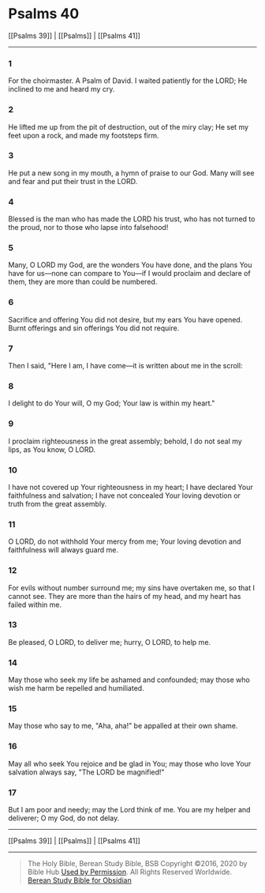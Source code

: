 # Psalms 40

[[Psalms 39]] | [[Psalms]] | [[Psalms 41]]

---

### 1
For the choirmaster. A Psalm of David. I waited patiently for the LORD; He inclined to me and heard my cry.

### 2
He lifted me up from the pit of destruction, out of the miry clay; He set my feet upon a rock, and made my footsteps firm.

### 3
He put a new song in my mouth, a hymn of praise to our God. Many will see and fear and put their trust in the LORD.

### 4
Blessed is the man who has made the LORD his trust, who has not turned to the proud, nor to those who lapse into falsehood!

### 5
Many, O LORD my God, are the wonders You have done, and the plans You have for us—none can compare to You—if I would proclaim and declare of them, they are more than could be numbered.

### 6
Sacrifice and offering You did not desire, but my ears You have opened. Burnt offerings and sin offerings You did not require.

### 7
Then I said, "Here I am, I have come—it is written about me in the scroll:

### 8
I delight to do Your will, O my God; Your law is within my heart."

### 9
I proclaim righteousness in the great assembly; behold, I do not seal my lips, as You know, O LORD.

### 10
I have not covered up Your righteousness in my heart; I have declared Your faithfulness and salvation; I have not concealed Your loving devotion or truth from the great assembly.

### 11
O LORD, do not withhold Your mercy from me; Your loving devotion and faithfulness will always guard me.

### 12
For evils without number surround me; my sins have overtaken me, so that I cannot see. They are more than the hairs of my head, and my heart has failed within me.

### 13
Be pleased, O LORD, to deliver me; hurry, O LORD, to help me.

### 14
May those who seek my life be ashamed and confounded; may those who wish me harm be repelled and humiliated.

### 15
May those who say to me, "Aha, aha!" be appalled at their own shame.

### 16
May all who seek You rejoice and be glad in You; may those who love Your salvation always say, "The LORD be magnified!"

### 17
But I am poor and needy; may the Lord think of me. You are my helper and deliverer; O my God, do not delay.

---

[[Psalms 39]] | [[Psalms]] | [[Psalms 41]]

---

> The Holy Bible, Berean Study Bible, BSB
> Copyright &copy;2016, 2020 by Bible Hub
> [Used by Permission](https://berean.bible/terms.htm). All Rights Reserved Worldwide.
> [Berean Study Bible for Obsidian](https://github.com/gapmiss/berean-study-bible-for-obsidian)

